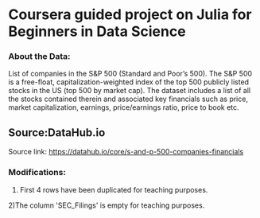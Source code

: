 # Coursera guided project on Julia for Beginners in Data Science


### About the Data:

List of companies in the S&P 500 (Standard and Poor’s 500). The S&P 500 is a free-float, capitalization-weighted index of the top 500 publicly listed stocks in the US (top 500 by market cap). The dataset includes a list of all the stocks contained therein and associated key financials such as price, market capitalization, earnings, price/earnings ratio, price to book etc.

## Source:DataHub.io

Source link: https://datahub.io/core/s-and-p-500-companies-financials

### Modifications:

1) First 4 rows have been duplicated for teaching purposes.

2)The column 'SEC_Filings' is empty for teaching purposes.
